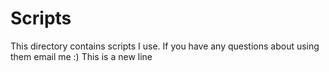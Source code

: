 Scripts
===

This directory contains scripts I use. If you have any questions about using them email me :)
This is a new line
